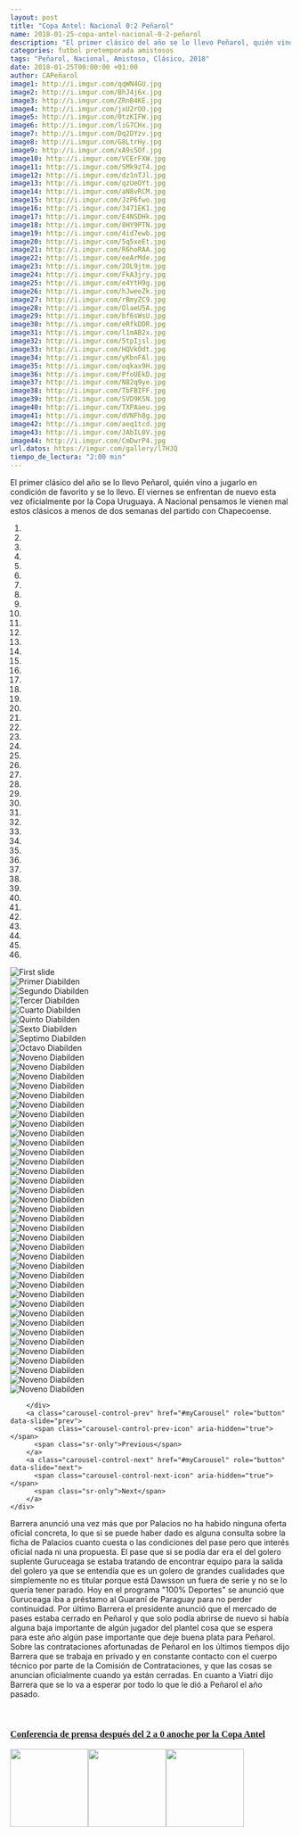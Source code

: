 ```yaml
---
layout: post
title: "Copa Antel: Nacional 0:2 Peñarol"
name: 2018-01-25-copa-antel-nacional-0-2-peñarol
description: "El primer clásico del año se lo llevo Peñarol, quién vino a jugarlo en condición de favorito y se lo llevo. El viernes se enfrentan de nuevo esta vez oficialmente por la Copa Uruguaya. A Nacional pensamos le vienen mal estos clásicos a menos de dos semanas del partido con Chapecoense."
categories: futbol pretemporada amistosos
tags: "Peñarol, Nacional, Amistoso, Clásico, 2018"
date: 2018-01-25T00:00:00 +01:00
author: CAPeñarol
image1: http://i.imgur.com/qqWN4GU.jpg
image2: http://i.imgur.com/BhJ4j6x.jpg
image3: http://i.imgur.com/ZRnB4KE.jpg
image4: http://i.imgur.com/jxU2rOO.jpg
image5: http://i.imgur.com/0tzKIFW.jpg
image6: http://i.imgur.com/liG7CHx.jpg
image7: http://i.imgur.com/Dq2DYzv.jpg
image8: http://i.imgur.com/G8LtrHy.jpg
image9: http://i.imgur.com/xA9s5Of.jpg
image10: http://i.imgur.com/VCErFXW.jpg
image11: http://i.imgur.com/SMk9zT4.jpg
image12: http://i.imgur.com/dz1nTJl.jpg
image13: http://i.imgur.com/qzUeOYt.jpg
image14: http://i.imgur.com/aN8vRCM.jpg
image15: http://i.imgur.com/JzP6fwo.jpg
image16: http://i.imgur.com/3471EK1.jpg
image17: http://i.imgur.com/E4NSDHk.jpg
image18: http://i.imgur.com/8HY9PTN.jpg
image19: http://i.imgur.com/4id7ewb.jpg
image20: http://i.imgur.com/5q5xeEt.jpg
image21: http://i.imgur.com/R6hoRAA.jpg
image22: http://i.imgur.com/eeArMde.jpg
image23: http://i.imgur.com/2OL9jtm.jpg
image24: http://i.imgur.com/FkA3jry.jpg
image25: http://i.imgur.com/e4YtH9g.jpg
image26: http://i.imgur.com/hJweeZk.jpg
image27: http://i.imgur.com/rBmyZC9.jpg
image28: http://i.imgur.com/OlaeU5A.jpg
image29: http://i.imgur.com/bf6sWsU.jpg
image30: http://i.imgur.com/eRfkDDR.jpg
image31: http://i.imgur.com/l1mAB2x.jpg
image32: http://i.imgur.com/5tpIjsl.jpg
image33: http://i.imgur.com/HQVkOdt.jpg
image34: http://i.imgur.com/yKbnFAl.jpg
image35: http://i.imgur.com/oqkax9H.jpg
image36: http://i.imgur.com/PfoUEkD.jpg
image37: http://i.imgur.com/N82q9ye.jpg
image38: http://i.imgur.com/TbFBIFF.jpg
image39: http://i.imgur.com/SVD9KSN.jpg
image40: http://i.imgur.com/TXPAaeu.jpg
image41: http://i.imgur.com/dVNFh8g.jpg
image42: http://i.imgur.com/aeq1tcd.jpg
image43: http://i.imgur.com/JAbIL0V.jpg
image44: http://i.imgur.com/CmDwrP4.jpg
url.datos: https://imgur.com/gallery/l7HJQ
tiempo_de_lectura: "2:00 min"
---
```


El primer clásico del año se lo llevo Peñarol, quién vino a jugarlo en condición de favorito y se lo llevo. El viernes se enfrentan de nuevo esta vez oficialmente por la Copa Uruguaya. A Nacional pensamos le vienen mal estos clásicos a menos de dos semanas del partido con Chapecoense.

<div id="myCarousel" class="carousel slide" data-ride="carousel">
        <ol class="carousel-indicators">
          <li data-target="#myCarousel" data-slide-to="0" class="active"></li>
          <li data-target="#myCarousel" data-slide-to="1"></li>
          <li data-target="#myCarousel" data-slide-to="2"></li>
		  <li data-target="#myCarousel" data-slide-to="3"></li>
		  <li data-target="#myCarousel" data-slide-to="4"></li>
		  <li data-target="#myCarousel" data-slide-to="5"></li>
		  <li data-target="#myCarousel" data-slide-to="6"></li>
		  <li data-target="#myCarousel" data-slide-to="7"></li>
		  <li data-target="#myCarousel" data-slide-to="8"></li>
		  <li data-target="#myCarousel" data-slide-to="9"></li>
		  <li data-target="#myCarousel" data-slide-to="10"></li>
		  <li data-target="#myCarousel" data-slide-to="11"></li>
		  <li data-target="#myCarousel" data-slide-to="12"></li>
		  <li data-target="#myCarousel" data-slide-to="13"></li>
		  <li data-target="#myCarousel" data-slide-to="14"></li>
		  <li data-target="#myCarousel" data-slide-to="15"></li>
		  <li data-target="#myCarousel" data-slide-to="16"></li>
		  <li data-target="#myCarousel" data-slide-to="17"></li>
		  <li data-target="#myCarousel" data-slide-to="18"></li>
		  <li data-target="#myCarousel" data-slide-to="19"></li>
		  <li data-target="#myCarousel" data-slide-to="20"></li>
		  <li data-target="#myCarousel" data-slide-to="21"></li>
		  <li data-target="#myCarousel" data-slide-to="22"></li>
		  <li data-target="#myCarousel" data-slide-to="23"></li>
		  <li data-target="#myCarousel" data-slide-to="24"></li>
		  <li data-target="#myCarousel" data-slide-to="25"></li>
		  <li data-target="#myCarousel" data-slide-to="26"></li>
		  <li data-target="#myCarousel" data-slide-to="27"></li>
		  <li data-target="#myCarousel" data-slide-to="28"></li>
		  <li data-target="#myCarousel" data-slide-to="29"></li>
		  <li data-target="#myCarousel" data-slide-to="30"></li>
		  <li data-target="#myCarousel" data-slide-to="31"></li>
		  <li data-target="#myCarousel" data-slide-to="32"></li>
		  <li data-target="#myCarousel" data-slide-to="33"></li>
		  <li data-target="#myCarousel" data-slide-to="34"></li>
		  <li data-target="#myCarousel" data-slide-to="35"></li>
		  <li data-target="#myCarousel" data-slide-to="36"></li>
		  <li data-target="#myCarousel" data-slide-to="37"></li>
		  <li data-target="#myCarousel" data-slide-to="38"></li>
		  <li data-target="#myCarousel" data-slide-to="39"></li>
		  <li data-target="#myCarousel" data-slide-to="40"></li>
		  <li data-target="#myCarousel" data-slide-to="41"></li>
		  <li data-target="#myCarousel" data-slide-to="42"></li>
		  <li data-target="#myCarousel" data-slide-to="43"></li>
		  <li data-target="#myCarousel" data-slide-to="44"></li>
		  <li data-target="#myCarousel" data-slide-to="45"></li>
        </ol>
        <div class="carousel-inner">
          <div class="carousel-item active">
            <img class="first-slide" src="http://i.imgur.com/qqWN4GU.jpg" alt="First slide">
          </div>
          <div class="carousel-item">
            <img class="second-slide" src="http://i.imgur.com/BhJ4j6x.jpg" alt="Primer Diabilden">
          </div>
          <div class="carousel-item">
            <img class="third-slide" src="http://i.imgur.com/ZRnB4KE.jpg" alt="Segundo Diabilden">
          </div>
		  <div class="carousel-item">
            <img class="cuarto-slide" src="http://i.imgur.com/jxU2rOO.jpg" alt="Tercer Diabilden">
          </div>
		  <div class="carousel-item">
            <img class="quinto-slide" src="http://i.imgur.com/0tzKIFW.jpg" alt="Cuarto Diabilden">
          </div>
		  <div class="carousel-item">
            <img class="sexto-slide" src="http://i.imgur.com/liG7CHx.jpg" alt="Quinto Diabilden">
          </div>
		  <div class="carousel-item">
            <img class="septimo-slide" src="http://i.imgur.com/Dq2DYzv.jpg" alt="Sexto Diabilden">
          </div>
		  <div class="carousel-item">
            <img class="octavo-slide" src="http://i.imgur.com/G8LtrHy.jpg" alt="Septimo Diabilden">
          </div>
		  <div class="carousel-item">
            <img class="noveno-slide" src="http://i.imgur.com/xA9s5Of.jpg" alt="Octavo Diabilden">
          </div>
		  <div class="carousel-item">
            <img class="decimo-slide" src="http://i.imgur.com/VCErFXW.jpg" alt="Noveno Diabilden">
          </div>
		  <div class="carousel-item">
            <img class="decimoprimero-slide" src="http://i.imgur.com/SMk9zT4.jpg" alt="Noveno Diabilden">
          </div>
		  <div class="carousel-item">
            <img class="decimosegundo-slide" src="http://i.imgur.com/dz1nTJl.jpg" alt="Noveno Diabilden">
          </div>
		  <div class="carousel-item">
            <img class="decimotercero-slide" src="http://i.imgur.com/qzUeOYt.jpg" alt="Noveno Diabilden">
          </div>
		  <div class="carousel-item">
            <img class="decimocuarto-slide" src="http://i.imgur.com/aN8vRCM.jpg" alt="Noveno Diabilden">
          </div>
		  <div class="carousel-item">
            <img class="decimoquinto-slide" src="http://i.imgur.com/JzP6fwo.jpg" alt="Noveno Diabilden">
          </div>
		  <div class="carousel-item">
            <img class="decimosexto-slide" src="http://i.imgur.com/3471EK1.jpg" alt="Noveno Diabilden">
          </div>
		  <div class="carousel-item">
            <img class="decimoseptimo-slide" src="http://i.imgur.com/E4NSDHk.jpg" alt="Noveno Diabilden">
          </div>
		  <div class="carousel-item">
            <img class="decimooctavo-slide" src="http://i.imgur.com/8HY9PTN.jpg" alt="Noveno Diabilden">
          </div>
		  <div class="carousel-item">
            <img class="decimonoveno-slide" src="http://i.imgur.com/4id7ewb.jpg" alt="Noveno Diabilden">
          </div>
		  <div class="carousel-item">
            <img class="vigesimo-slide" src="http://i.imgur.com/5q5xeEt.jpg" alt="Noveno Diabilden">
          </div>
		  <div class="carousel-item">
            <img class="vigesimoprimero-slide" src="http://i.imgur.com/R6hoRAA.jpg" alt="Noveno Diabilden">
          </div>
		  <div class="carousel-item">
            <img class="vigesimosegundo-slide" src="http://i.imgur.com/eeArMde.jpg" alt="Noveno Diabilden">
          </div>
		  <div class="carousel-item">
            <img class="vigesimotercero-slide" src="http://i.imgur.com/2OL9jtm.jpg" alt="Noveno Diabilden">
          </div>
		  <div class="carousel-item">
            <img class="vigesimocuarto-slide" src="http://i.imgur.com/FkA3jry.jpg" alt="Noveno Diabilden">
          </div>
		  <div class="carousel-item">
            <img class="vigesimoquinto-slide" src="http://i.imgur.com/e4YtH9g.jpg" alt="Noveno Diabilden">
          </div>
		  <div class="carousel-item">
            <img class="vigesimosexto-slide" src="http://i.imgur.com/hJweeZk.jpg" alt="Noveno Diabilden">
          </div>
		  <div class="carousel-item">
            <img class="vigesimoseptimo-slide" src="http://i.imgur.com/rBmyZC9.jpg" alt="Noveno Diabilden">
          </div>
		  <div class="carousel-item">
            <img class="vigesimooctavo-slide" src="http://i.imgur.com/OlaeU5A.jpg" alt="Noveno Diabilden">
          </div>
		  <div class="carousel-item">
            <img class="vigesimonoveno-slide" src="http://i.imgur.com/bf6sWsU.jpg" alt="Noveno Diabilden">
          </div>
		  <div class="carousel-item">
            <img class="trigesimo-slide" src="http://i.imgur.com/eRfkDDR.jpg" alt="Noveno Diabilden">
          </div>
		  <div class="carousel-item">
            <img class="trigesimoprimero-slide" src="http://i.imgur.com/l1mAB2x.jpg" alt="Noveno Diabilden">
          </div>
		  <div class="carousel-item">
            <img class="trigesimosegundo-slide" src="http://i.imgur.com/5tpIjsl.jpg" alt="Noveno Diabilden">
          </div>
		  <div class="carousel-item">
            <img class="trigesimotercero-slide" src="http://i.imgur.com/HQVkOdt.jpg" alt="Noveno Diabilden">
          </div>
		  <div class="carousel-item">
            <img class="trigesimocuarto-slide" src="http://i.imgur.com/yKbnFAl.jpg" alt="Noveno Diabilden">
          </div>
		  <div class="carousel-item">
            <img class="trigesimoquinto-slide" src="http://i.imgur.com/oqkax9H.jpg" alt="Noveno Diabilden">
          </div>
		  <div class="carousel-item">
            <img class="trigesimosexto-slide" src="http://i.imgur.com/PfoUEkD.jpg" alt="Noveno Diabilden">
          </div>
		  <div class="carousel-item">
            <img class="trigesimoseptimo-slide" src="http://i.imgur.com/N82q9ye.jpg" alt="Noveno Diabilden">
          </div>
		  <div class="carousel-item">
            <img class="trigesimooctavo-slide" src="http://i.imgur.com/TbFBIFF.jpg" alt="Noveno Diabilden">
          </div>
		  <div class="carousel-item">
            <img class="trigesimonoveno-slide" src="http://i.imgur.com/SVD9KSN.jpg" alt="Noveno Diabilden">
          </div>
		  <div class="carousel-item">
            <img class="cuadragesimo-slide" src="http://i.imgur.com/TXPAaeu.jpg" alt="Noveno Diabilden">
          </div>
		  <div class="carousel-item">
            <img class="cuadragesimoprimero-slide" src="http://i.imgur.com/dVNFh8g.jpg" alt="Noveno Diabilden">
          </div>
		  <div class="carousel-item">
            <img class="cuadragesimosegundo-slide" src="http://i.imgur.com/aeq1tcd.jpg" alt="Noveno Diabilden">
          </div>
		  <div class="carousel-item">
            <img class="cuadragesimotercero-slide" src="http://i.imgur.com/JAbIL0V.jpg" alt="Noveno Diabilden">
          </div>
		  <div class="carousel-item">
            <img class="cuadragesimocuarto-slide" src="http://i.imgur.com/CmDwrP4.jpg" alt="Noveno Diabilden">
          </div>
		  <div class="carousel-item">
            <img class="cuadragesimoquinto-slide" src="http://i.imgur.com/83v4kMG.jpg" alt="Noveno Diabilden">
          </div>
		  
        </div>
        <a class="carousel-control-prev" href="#myCarousel" role="button" data-slide="prev">
          <span class="carousel-control-prev-icon" aria-hidden="true"></span>
          <span class="sr-only">Previous</span>
        </a>
        <a class="carousel-control-next" href="#myCarousel" role="button" data-slide="next">
          <span class="carousel-control-next-icon" aria-hidden="true"></span>
          <span class="sr-only">Next</span>
        </a>
	</div>
Barrera anunció una vez más que por Palacios no ha habido ninguna oferta oficial concreta, lo que si se puede haber dado es alguna consulta sobre la ficha de Palacios cuanto cuesta o las condiciones del pase pero que interés oficial nada ni una propuesta. El pase que si se podía dar era el del golero suplente Guruceaga se estaba tratando de encontrar equipo para la salida del golero ya que se entendía que es un golero de grandes cualidades que simplemente no es titular porque está Dawsson un fuera de serie y no se lo quería tener parado. Hoy en el programa "100% Deportes" se anunció que Guruceaga iba a préstamo al Guaraní de Paraguay para no perder continuidad. Por último Barrera el presidente anunció que el mercado de pases estaba cerrado en Peñarol y que solo podía abrirse de nuevo si había alguna baja importante de algún jugador del plantel cosa que se espera para este año algún pase importante que deje buena plata para Peñarol. Sobre las contrataciones afortunadas de Peñarol en los últimos tiempos dijo Barrera que se trabaja en privado y en constante contacto con el cuerpo técnico por parte de la Comisión de Contrataciones, y que las cosas se anuncian oficialmente cuando ya están cerradas. En cuanto a Viatri dijo Barrera que se lo va a esperar por todo lo que le dió a Peñarol el año pasado.

<br>

<h3 style="font-family:fantasy;font-weight:900;"><a href="{{ site.url }}/conferencia">Conferencia de prensa después del 2 a 0 anoche por la Copa Antel</a></h3>

<a href="{{ site.url }}/conferencia/"><img src="{{ site.url }}/images/conferencia3.jpg" width="140px"><img src="{{ site.url }}/images/conferencia2.jpg" width="140px"><img src="{{ site.url }}/images/conferencia1.jpg" width="140px"></a>
<br>
